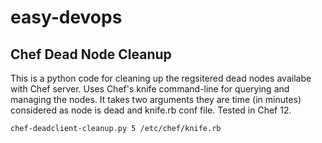 # easy-devops


## Chef Dead Node Cleanup

This is a python code for cleaning up the regsitered dead nodes availabe with Chef server. Uses Chef's knife command-line for querying and managing the nodes.
It takes two arguments they are time (in minutes) considered as node is dead and knife.rb conf file. Tested in Chef 12.

` chef-deadclient-cleanup.py 5 /etc/chef/knife.rb `

